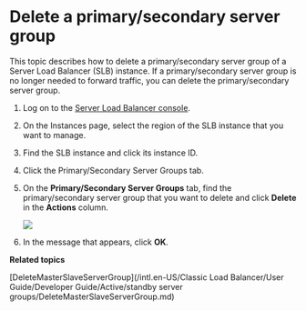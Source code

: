 # Delete a primary/secondary server group

This topic describes how to delete a primary/secondary server group of a Server Load Balancer \(SLB\) instance. If a primary/secondary server group is no longer needed to forward traffic, you can delete the primary/secondary server group.

1.  Log on to the [Server Load Balancer console](https://slb.console.aliyun.com/slb).

2.  On the Instances page, select the region of the SLB instance that you want to manage.

3.  Find the SLB instance and click its instance ID.

4.  Click the Primary/Secondary Server Groups tab.

5.  On the **Primary/Secondary Server Groups** tab, find the primary/secondary server group that you want to delete and click **Delete** in the **Actions** column.

    ![](https://static-aliyun-doc.oss-accelerate.aliyuncs.com/assets/img/en-US/4313359951/p7475.png)

6.  In the message that appears, click **OK**.


**Related topics**  


[DeleteMasterSlaveServerGroup](/intl.en-US/Classic Load Balancer/User Guide/Developer Guide/Active/standby server groups/DeleteMasterSlaveServerGroup.md)

